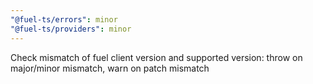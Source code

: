```yaml
---
"@fuel-ts/errors": minor
"@fuel-ts/providers": minor
---
```


Check mismatch of fuel client version and supported version: throw on major/minor mismatch, warn on patch mismatch
